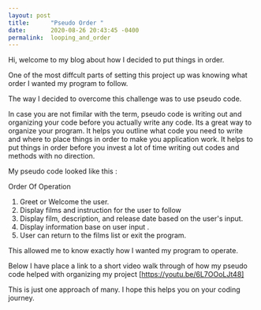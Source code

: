 ```yaml
---
layout: post
title:      "Pseudo Order "
date:       2020-08-26 20:43:45 -0400
permalink:  looping_and_order
---
```



Hi, welcome to my blog about how I decided to put things in order. 

One of the most diffcult parts of setting this project up was knowing what order I wanted my program to follow. 

The way I decided to overcome this challenge was to use pseudo code. 

In case you are not fimilar with the term, pseudo code is writing out and organizing your code before you actually write any code. Its a great way to organize your  program. It helps you outline what code you need to write and where to place things in order to make you application work. It helps to put things in order before you invest a lot of time writing out codes and methods with no direction. 

My pseudo code looked like this :

Order Of Operation

1) Greet or Welcome the user.  
2) Display films and instruction for the user to follow 
3) Display film, description, and release date based on the user's input. 
4) Display information base on user input .
5) User can return to the films list or exit the program.

This allowed me to know exactly how I wanted my program to operate.


Below I have place a link to a short video walk through of how my pseudo code helped with organizing my project 
[https://youtu.be/6L7OOoLJt48]

This is just one approach of many. I hope this helps you on your coding journey. 












